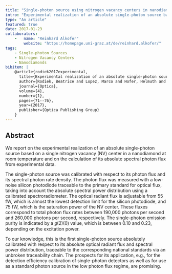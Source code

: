 ```yaml
---
title: "Single-photon source using nitrogen vacancy centers in nanodiamonds"
intro: "Experimental realization of an absolute single-photon source based on a single nitrogen vacancy center in a nanodiamond!"
type: "An article"
featured: true
date: 2017-01-23
collaborators:
    -   name: "Reinhard Alkofer"
        website: "https://homepage.uni-graz.at/de/reinhard.alkofer/"
tags:
    - Single-photon Sources
    - Nitrogen Vacancy Centers
    - Nanodiamonds
bibitem: |
    @article{rodiek2017experimental,
      title={Experimental realization of an absolute single-photon source based on a single nitrogen vacancy center in a nanodiamond},
      author={Rodiek, Beatrice and Lopez, Marco and Hofer, Helmuth and Porrovecchio, Geiland and Smid, Marek and Chu, Xiao-Liu and Gotzinger, Stephan and Sandoghdar, Vahid and Lindner, Sarah and Becher, Christoph and others},
      journal={Optica},
      volume={4},
      number={1},
      pages={71--76},
      year={2017},
      publisher={Optica Publishing Group}
    }
---
```


## Abstract

We report on the experimental realization of an absolute single-photon source based on a single nitrogen vacancy (NV) center in a nanodiamond at room temperature and on the calculation of its absolute spectral photon flux from experimental data.

The single-photon source was calibrated with respect to its photon flux and its spectral photon rate density.
The photon flux was measured with a low-noise silicon photodiode traceable to the primary standard for optical flux, taking into account the absolute spectral power distribution using a calibrated spectroradiometer.
The optical radiant flux is adjustable from 55 fW, which is almost the lowest detection limit for the silicon photodiode, and 75 fW, which is the saturation power of the NV center. These fluxes correspond to total photon flux rates between 190,000 photons per second and 260,000 photons per second, respectively. The single-photon emission purity is indicated by a 𝑔(2)(0) value, which is between 0.10 and 0.23, depending on the excitation power.

To our knowledge, this is the first single-photon source absolutely calibrated with respect to its absolute optical radiant flux and spectral power distribution, traceable to the corresponding national standards via an unbroken traceability chain. The prospects for its application, e.g., for the detection efficiency calibration of single-photon detectors as well as for use as a standard photon source in the low photon flux regime, are promising.
